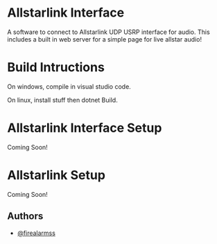 
# Allstarlink Interface

A software to connect to Allstarlink UDP USRP interface for audio. This includes a built in web server for a simple page for live allstar audio!

# Build Intructions

On windows, compile in visual studio code.

On linux, install stuff then dotnet Build.

# Allstarlink Interface Setup

Coming Soon!

# Allstarlink Setup

Coming Soon!

## Authors

- [@firealarmss](https://www.github.com/firealarmss)


